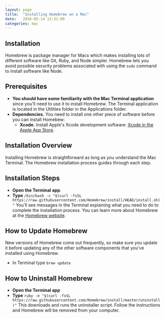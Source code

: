 ```yaml
---
layout: page
title:  "Installing Homebrew on a Mac"
date:   2016-05-14 13:31:00
categories: mac
---
```


## Installation
Homebrew is package manager for Macs which makes installing lots of different software like Git, Ruby, and Node simpler. Homebrew lets you avoid possible security problems associated with using the `sudo` command to install software like Node.

## Prerequisites
* **You should have some familiarity with the Mac Terminal application** since you'll need to use it to install Homebrew. The Terminal application is located in the Utilities folder in the Applications folder.
* **Dependencies.** You need to install one other piece of software before you can install Homebew:
  * **Xcode.** Install Apple's Xcode development software: [Xcode in the Apple App Store](http://itunes.apple.com/us/app/xcode/id497799835?ls=1&mt=12). 

## Installation Overview
Installing Homebrew is straightforward as long as you understand the Mac Terminal. The Homebrew installation process guides through each step.

## Installation Steps
* **Open the Terminal app**.
* **Type** `/bin/bash -c "$(curl -fsSL https://raw.githubusercontent.com/Homebrew/install/HEAD/install.sh)"` You'll see messages in the Terminal explaining what you need to do to complete the installation process. You can learn more about Homebrew at the [Homebrew website](http://brew.sh/).

## How to Update Homebrew
New versions of Homebrew come out frequently, so make sure you update it before updating any of the other software components that you've installed using Homebrew.
* In Terminal type `brew update`

## How to Uninstall Homebrew
* **Open the Terminal app**
* **Type** `ruby -e "$(curl -fsSL https://raw.githubusercontent.com/Homebrew/install/master/uninstall)"` This downloads and runs the uninstaller script. Follow the instructions and Homebrew will be removed from your computer.
